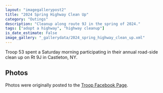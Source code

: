```yaml
---
layout: "imagegallerypost2"
title: "2024 Spring Highway Clean Up"
category: "Outings"
description: "Cleanup along route 9J in the spring of 2024."
tags: ["adopt a highway", "highway cleanup"]
is_date_estimate: False
image_gallery: "_gallerydata/2024_spring_highway_clean_up.xml"
---
```


Troop 53 spent a Saturday morning participating in their annual road-side clean up on Rt 9J in Castleton, NY.

## Photos

Photos were originally posted to the [Troop Facebook Page](https://www.facebook.com/permalink.php?story_fbid=300303446435358&id=100093671139823).

